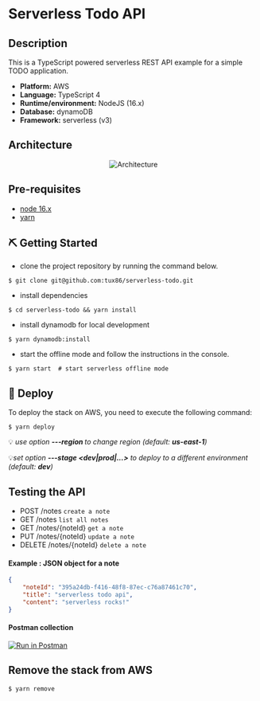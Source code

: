 # Serverless Todo API

## Description

This is a TypeScript powered serverless REST API example for a simple TODO application.

- **Platform:** AWS
- **Language:** TypeScript 4
- **Runtime/environment:** NodeJS (16.x)
- **Database:** dynamoDB
- **Framework:** serverless (v3)

## Architecture

<p align="center">
  <img src="https://user-images.githubusercontent.com/9397970/185930093-d2e83185-e742-4df3-a539-370b4ee6be10.png" alt="Architecture"/>
</p>

## Pre-requisites

-  [node 16.x](https://nodejs.org/fr/download/)
-   [yarn](https://yarnpkg.com/)

## ⛏️ Getting Started 
- clone the project repository by running the command below.
```shell
$ git clone git@github.com:tux86/serverless-todo.git
```
- install dependencies
```shell
$ cd serverless-todo && yarn install
```
- install dynamodb for local development
```shell
$ yarn dynamodb:install
```
- start the offline mode and follow the instructions in the console.
```shell
$ yarn start  # start serverless offline mode
```

## 🚀 Deploy

To deploy the stack on AWS, you need to execute the following command:

```shell
$ yarn deploy
```
💡
_use option  **---region <aws-region>** to change region (default: **us-east-1**)_

💡_set option **---stage <dev|prod|...>** to deploy to a different environment (default: **dev**)_

## Testing the API

* POST /notes `create a note`
* GET /notes `list all notes`
* GET /notes/{noteId}  `get a note`
* PUT /notes/{noteId}  `update a note`
* DELETE /notes/{noteId} `delete a note`

#### Example : JSON object for a note
```json
{
    "noteId": "395a24db-f416-48f8-87ec-c76a87461c70",
    "title": "serverless todo api",
    "content": "serverless rocks!"
}
```

#### Postman collection
[![Run in Postman](https://run.pstmn.io/button.svg)](https://app.getpostman.com/run-collection/ff906ff9c7730628a6ab?action=collection%2Fimport#?env%5BServerless%20Node.js%20TODO%20API%20Env%5D=W3sia2V5IjoiYXBpX2Jhc2VfdXJsIiwidmFsdWUiOiJodHRwOi8vbG9jYWxob3N0OjMwMDAiLCJlbmFibGVkIjp0cnVlLCJ0eXBlIjoiZGVmYXVsdCIsInNlc3Npb25WYWx1ZSI6Imh0dHA6Ly9sb2NhbGhvc3Q6MzAwMCIsInNlc3Npb25JbmRleCI6MH1d)
    
## Remove the stack from AWS

```shell
$ yarn remove
```
